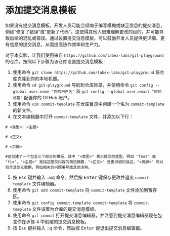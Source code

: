 # 添加提交消息模板

如果没有提交消息模板，开发人员可能会倾向于编写模糊或缺乏信息的提交消息，例如“修复了错误”或“更新了代码”。这使得其他人很难理解更改的目的，并可能导致后续的混乱或错误。通过设置提交消息模板，可以鼓励开发人员提供更详细、更有信息的提交消息，从而提高协作效率和生产力。

对于本实验，让我们使用来自 `https://github.com/labex-labs/git-playground` 的仓库。按照以下步骤为该仓库设置提交消息模板：

1. 使用命令 `git clone https://github.com/labex-labs/git-playground` 将仓库克隆到你的本地机器。
2. 使用命令 `cd git-playground` 导航到仓库目录，并使用命令 `git config --global user.name "你的用户名"` 和 `git config --global user.email "你的邮箱"` 配置你的 GitHub 账户。
3. 使用命令 `vim commit-template` 在仓库目录中创建一个名为 `commit-template` 的新文件。
4. 在文本编辑器中打开 `commit-template` 文件，并添加以下行：

```shell
# <类型>: <主题>

# <正文>

# <页脚>

#这创建了一个包含三个部分的模板，其中 "<类型>" 表示提交的类型，例如 "feat" 或 "fix"，"<主题>" 是描述提交内容的简短摘要，"<正文>" 是更详细的描述，"<页脚>" 可以包含其他元数据，例如相关的问题编号或其他注释。
```

5. 按 <kbd>Esc</kbd> 键并输入 <kbd>:wq</kbd> 命令，然后按 <kbd>Enter</kbd> 键保存更改并退出 `commit-template` 文件编辑器。
6. 使用命令 `git add commit-template` 将 `commit-template` 文件添加到暂存区。
7. 使用命令 `git config commit.template commit-template` 将 `commit-template` 文件设置为仓库的提交消息模板。
8. 使用命令 `git commit` 打开提交消息编辑器，并注意到提交消息编辑器现在包含你在步骤 4 中创建的提交消息模板。
9. 按 <kbd>Esc</kbd> 键并输入 <kbd>:q</kbd> 命令，然后按 <kbd>Enter</kbd> 键退出提交消息编辑器。
